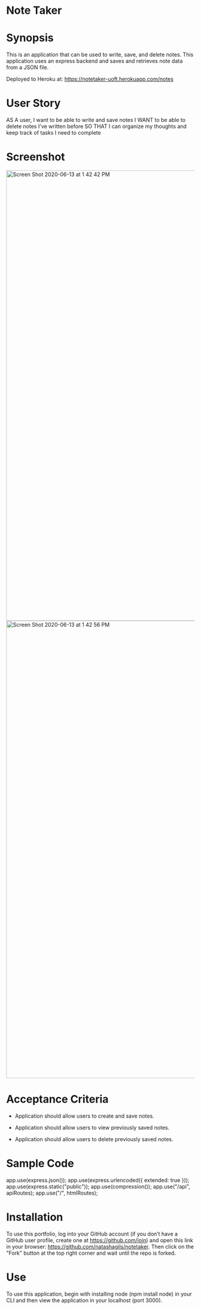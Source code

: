 # Note Taker

# Synopsis

This is an application that can be used to write, save, and delete notes. This application uses an express backend and saves and retrieves note data from a JSON file.

Deployed to Heroku at: https://notetaker-uoft.herokuapp.com/notes


# User Story
AS A user, I want to be able to write and save notes
I WANT to be able to delete notes I've written before
SO THAT I can organize my thoughts and keep track of tasks I need to complete


# Screenshot 
<img width="1199" alt="Screen Shot 2020-06-13 at 1 42 42 PM" src="https://user-images.githubusercontent.com/56641651/84575540-c2dbf880-ad7b-11ea-8372-212926d60df9.png">

<img width="1218" alt="Screen Shot 2020-06-13 at 1 42 56 PM" src="https://user-images.githubusercontent.com/56641651/84575550-cbccca00-ad7b-11ea-8ee1-26426a0a691b.png">


# Acceptance Criteria 

* Application should allow users to create and save notes.

* Application should allow users to view previously saved notes.

* Application should allow users to delete previously saved notes.


# Sample Code


app.use(express.json());
app.use(express.urlencoded({ extended: true }));
app.use(express.static("public"));
app.use(compression());
app.use("/api", apiRoutes);
app.use("/", htmlRoutes);

 
  
  
 # Installation
To use this portfolio, log into your GitHub account (if you don’t have a GitHub user profile, create one at https://github.com/join) and open this link in your browser: https://github.com/natashagils/notetaker. Then click on the "Fork" button at the top right corner and wait until the repo is forked. 

 # Use
 To use this application, begin with installing node (npm install node) in your CLI and then view the application in your localhost (port 3000). 
